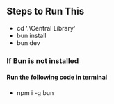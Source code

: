 ## Steps to Run This

- cd '.\Central Library\'
- bun install
- bun dev

### If Bun is not installed
#### Run the following code in terminal
- npm i -g bun
